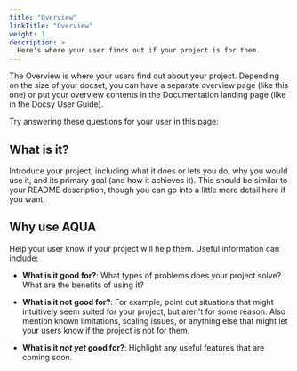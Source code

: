 ```yaml
---
title: "Overview"
linkTitle: "Overview"
weight: 1
description: >
  Here's where your user finds out if your project is for them.
---
```


The Overview is where your users find out about your project. Depending on the
size of your docset, you can have a separate overview page (like this one) or
put your overview contents in the Documentation landing page (like in the Docsy
User Guide). 

Try answering these questions for your user in this page:

## What is it?

Introduce your project, including what it does or lets you do, why you would use
it, and its primary goal (and how it achieves it). This should be similar to
your README description, though you can go into a little more detail here if you
want.

## Why use AQUA

Help your user know if your project will help them. Useful information can include: 

* **What is it good for?**: What types of problems does your project solve? What are the benefits of using it?

* **What is it not good for?**: For example, point out situations that might intuitively seem suited for your project, but aren't for some reason. Also mention known limitations, scaling issues, or anything else that might let your users know if the project is not for them.

* **What is it *not yet* good for?**: Highlight any useful features that are coming soon.
